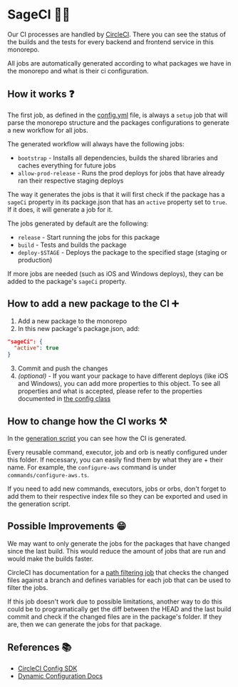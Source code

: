 # SageCI 🧙‍♂️

Our CI processes are handled by
[CircleCI](https://app.circleci.com/pipelines/github/evolution-virtual/vysta-platform-monorepo).
There you can see the status of the builds and the tests for every backend and
frontend service in this monorepo.

All jobs are automatically generated according to what packages we have in the
monorepo and what is their ci configuration.

## How it works ❓

The first job, as defined in the [config.yml](./config.yml) file, is always a
`setup` job that will parse the monorepo structure and the packages
configurations to generate a new workflow for all jobs.

The generated workflow will always have the following jobs:

- `bootstrap` - Installs all dependencies, builds the shared libraries and
  caches everything for future jobs
- `allow-prod-release` - Runs the prod deploys for jobs that have already ran
  their respective staging deploys

The way it generates the jobs is that it will first check if the package has a
`sageCi` property in its package.json that has an `active` property set to
`true`. If it does, it will generate a job for it.

The jobs generated by default are the following:

- `release` - Start running the jobs for this package
- `build` - Tests and builds the package
- `deploy-$STAGE` - Deploys the package to the specified stage (staging or
  production)

If more jobs are needed (such as iOS and Windows deploys), they can be added to
the package's `sageCi` property.

## How to add a new package to the CI ➕

1. Add a new package to the monorepo
2. In this new package's package.json, add:

```json
"sageCi": {
  "active": true
}
```

3. Commit and push the changes
4. _(optional)_ - If you want your package to have different deploys (like iOS
   and Windows), you can add more properties to this object. To see all
   properties and what is accepted, please refer to the properties documented in
   [the config class](./src/config.ts)

## How to change how the CI works ⚒

In the [generation script](./src/index.ts) you can see how the CI is generated.

Every reusable command, executor, job and orb is neatly configured under this
folder. If necessary, you can easily find them by what they are + their name.
For example, the `configure-aws` command is under `commands/configure-aws.ts`.

If you need to add new commands, executors, jobs or orbs, don't forget to add
them to their respective index file so they can be exported and used in the
generation script.

## Possible Improvements 😁

We may want to only generate the jobs for the packages that have changed since
the last build. This would reduce the amount of jobs that are run and would make
the builds faster.

CircleCI has documentation for a
[path filtering job](https://circleci.com/docs/using-dynamic-configuration/#config)
that checks the changed files against a branch and defines variables for each
job that can be used to filter the jobs.

If this job doesn't work due to possible limitations, another way to do this
could be to programatically get the diff between the HEAD and the last build
commit and check if the changed files are in the package's folder. If they are,
then we can generate the jobs for that package.

## References 📚

- [CircleCI Config SDK](https://circleci-public.github.io/circleci-config-sdk-ts/)
- [Dynamic Configuration Docs](https://circleci.com/docs/using-dynamic-configuration/)
